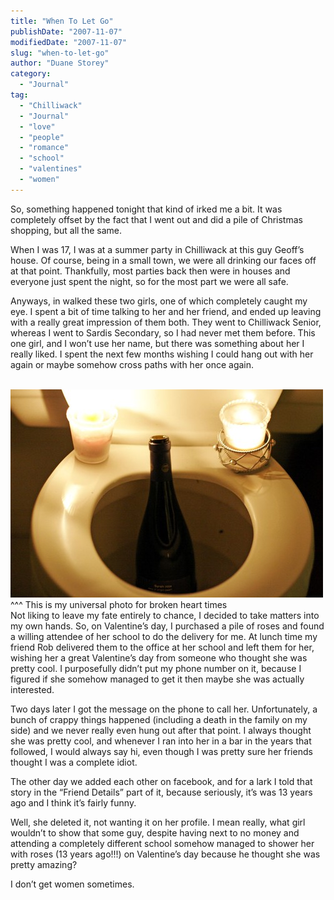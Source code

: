 ```yaml
---
title: "When To Let Go"
publishDate: "2007-11-07"
modifiedDate: "2007-11-07"
slug: "when-to-let-go"
author: "Duane Storey"
category:
  - "Journal"
tag:
  - "Chilliwack"
  - "Journal"
  - "love"
  - "people"
  - "romance"
  - "school"
  - "valentines"
  - "women"
---
```


So, something happened tonight that kind of irked me a bit. It was completely offset by the fact that I went out and did a pile of Christmas shopping, but all the same.

When I was 17, I was at a summer party in Chilliwack at this guy Geoff’s house. Of course, being in a small town, we were all drinking our faces off at that point. Thankfully, most parties back then were in houses and everyone just spent the night, so for the most part we were all safe.

Anyways, in walked these two girls, one of which completely caught my eye. I spent a bit of time talking to her and her friend, and ended up leaving with a really great impression of them both. They went to Chilliwack Senior, whereas I went to Sardis Secondary, so I had never met them before. This one girl, and I won’t use her name, but there was something about her I really liked. I spent the next few months wishing I could hang out with her again or maybe somehow cross paths with her once again.

  
[  
![](_images/when-to-let-go-1.jpg)  ](http://www.flickr.com/photos/duanestorey/390633225/)  
^^^ This is my universal photo for broken heart times  
Not liking to leave my fate entirely to chance, I decided to take matters into my own hands. So, on Valentine’s day, I purchased a pile of roses and found a willing attendee of her school to do the delivery for me. At lunch time my friend Rob delivered them to the office at her school and left them for her, wishing her a great Valentine’s day from someone who thought she was pretty cool. I purposefully didn’t put my phone number on it, because I figured if she somehow managed to get it then maybe she was actually interested.

Two days later I got the message on the phone to call her. Unfortunately, a bunch of crappy things happened (including a death in the family on my side) and we never really even hung out after that point. I always thought she was pretty cool, and whenever I ran into her in a bar in the years that followed, I would always say hi, even though I was pretty sure her friends thought I was a complete idiot.

The other day we added each other on facebook, and for a lark I told that story in the “Friend Details” part of it, because seriously, it’s was 13 years ago and I think it’s fairly funny.

Well, she deleted it, not wanting it on her profile. I mean really, what girl wouldn’t to show that some guy, despite having next to no money and attending a completely different school somehow managed to shower her with roses (13 years ago!!!) on Valentine’s day because he thought she was pretty amazing?

I don’t get women sometimes.